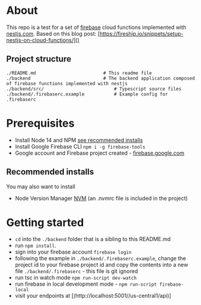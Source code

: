 # About
This repo is a  test for a set of [firebase](https://firebase.google.com/) cloud functions implemented with [nestjs.com](https://nestjs.com/). 
Based on this blog post: [https://fireship.io/snippets/setup-nestjs-on-cloud-functions/]()

## Project structure
    ./README.md                         # This readme file
    ./backend                           # The backend application composed of firebase functions implemented with nestjs
    ./backend/src/                          # Typescript source files
    ./backend/.firebaserc.example           # Example config for .firebaserc

# Prerequisites
- Install Node 14 and NPM [see recommended installs](#recommended-installs)
- Install Google Firebase CLI `npm i -g firebase-tools`
- Google account and Firebase project created - [firebase.google.com](https://firebase.google.com/)

## Recommended installs
You may also want to install
- Node Version Manager [NVM](https://github.com/nvm-sh/nvm) (an .nvmrc file is included in the project)

# Getting started
- `cd` into the `./backend` folder that is a sibling to this README.md
- run `npm install`.
- sign into your firebase account `firebase login`
- following the example in `./backend/.firebaserc.example`, change the project id to your firebase project id and copy the contents into a new file `./backend/.firebaserc` - this file is git ignored
- run tsc in watch mode `npm run-script dev-watch`
- run firebase in local development mode - `npm run-script firebase-local`
- visit your endpoints at [(http://localhost:5001/<your project id>/us-central1/api)]
